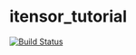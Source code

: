 # itensor_tutorial

[![Build Status](https://github.com/ultimatile/itensor_tutorial.jl/actions/workflows/CI.yml/badge.svg?branch=main)](https://github.com/ultimatile/itensor_tutorial.jl/actions/workflows/CI.yml?query=branch%3Amain)
